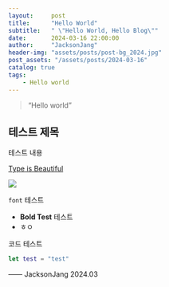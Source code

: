 ```yaml
---
layout:     post
title:      "Hello World"
subtitle:   " \"Hello World, Hello Blog\""
date:       2024-03-16 22:00:00
author:     "JacksonJang"
header-img: "assets/posts/post-bg_2024.jpg"
post_assets: "/assets/posts/2024-03-16"
catalog: true
tags:
    - Hello world
---
```


> “Hello world”

## 테스트 제목

테스트 내용

[Type is Beautiful](http://www.typeisbeautiful.com/)

<img src="{{ '/assets/logo.jpg' | relative_url }}">
<!-- <img src="{{ page.post_assets }}/github.png"> -->

`font` 테스트

* **Bold Test** 테스트 
* ㅎㅇ


코드 테스트

```swift
let test = "test"
```

—— JacksonJang 2024.03
